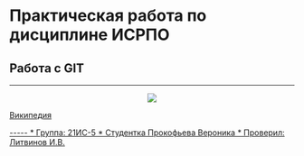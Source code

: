 # Практическая работа по дисциплине ИСРПО
## Работа с GIT 
-----
<p align="center"> <img src="https://encrypted-tbn0.gstatic.com/images?q=tbn:ANd9GcTnbNx5QvRACvud8D-Of7Et56mTUmpVqL85mB3SDIic&s" src=width="300"> </p>

<p> <a href="https://ru.wikipedia.org/wiki/%D0%A1%D0%B0%D0%B9%D1%82"> Википедия </p>
-----
* Группа: 21ИС-5
* Студентка Прокофьева Вероника
* Проверил: Литвинов И.В.